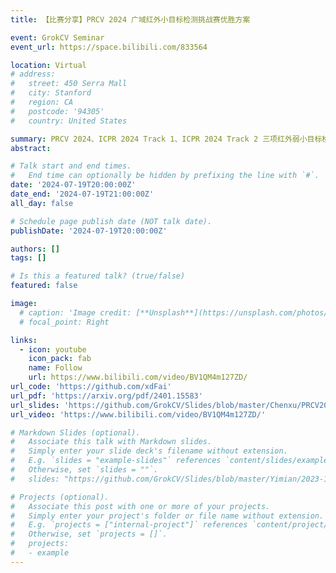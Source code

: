 ```yaml
---
title: 【比赛分享】PRCV 2024 广域红外小目标检测挑战赛优胜方案

event: GrokCV Seminar
event_url: https://space.bilibili.com/833564

location: Virtual
# address:
#   street: 450 Serra Mall
#   city: Stanford
#   region: CA
#   postcode: '94305'
#   country: United States

summary: PRCV 2024、ICPR 2024 Track 1、ICPR 2024 Track 2 三项红外弱小目标检测比赛优胜方案
abstract: 

# Talk start and end times.
#   End time can optionally be hidden by prefixing the line with `#`.
date: '2024-07-19T20:00:00Z'
date_end: '2024-07-19T21:00:00Z'
all_day: false

# Schedule page publish date (NOT talk date).
publishDate: '2024-07-19T20:00:00Z'

authors: []
tags: []

# Is this a featured talk? (true/false)
featured: false

image:
  # caption: 'Image credit: [**Unsplash**](https://unsplash.com/photos/bzdhc5b3Bxs)'
  # focal_point: Right

links:
  - icon: youtube
    icon_pack: fab
    name: Follow
    url: https://www.bilibili.com/video/BV1QM4m127ZD/
url_code: 'https://github.com/xdFai'
url_pdf: 'https://arxiv.org/pdf/2401.15583'
url_slides: 'https://github.com/GrokCV/Slides/blob/master/Chenxu/PRCV2024.pdf'
url_video: 'https://www.bilibili.com/video/BV1QM4m127ZD/'

# Markdown Slides (optional).
#   Associate this talk with Markdown slides.
#   Simply enter your slide deck's filename without extension.
#   E.g. `slides = "example-slides"` references `content/slides/example-slides.md`.
#   Otherwise, set `slides = ""`.
#   slides: "https://github.com/GrokCV/Slides/blob/master/Yimian/2023-11-03-HADAR-Slides.pdf"

# Projects (optional).
#   Associate this post with one or more of your projects.
#   Simply enter your project's folder or file name without extension.
#   E.g. `projects = ["internal-project"]` references `content/project/deep-learning/index.md`.
#   Otherwise, set `projects = []`.
#   projects:
#   - example
---
```


